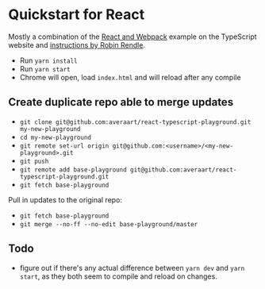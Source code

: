 # Quickstart for React

Mostly a combination of the [React and Webpack](https://www.typescriptlang.org/docs/handbook/react-&-webpack.html0) example on the TypeScript website and [instructions by Robin Rendle](https://gist.github.com/robinrendle/0bb0b9e55fafa1cc0c64ff4b5776df050).

- Run `yarn install`
- Run `yarn start`
- Chrome will open, load `index.html` and will reload after any compile

## Create duplicate repo able to merge updates

- `git clone git@github.com:averaart/react-typescript-playground.git my-new-playground`
- `cd my-new-playground`
- `git remote set-url origin git@github.com:<username>/<my-new-playground>.git`
- `git push`
- `git remote add base-playground git@github.com:averaart/react-typescript-playground.git`
- `git fetch base-playground`

Pull in updates to the original repo:

- `git fetch base-playground`
- `git merge --no-ff --no-edit base-playground/master`

## Todo

- figure out if there's any actual difference between `yarn dev` and `yarn start`, as they both seem to compile and reload on changes.
